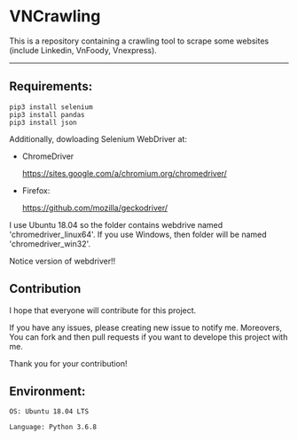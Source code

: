 # VNCrawling

This is a repository containing a crawling tool to scrape some websites (include Linkedin, VnFoody, Vnexpress).

---------------------------------------

## Requirements:
    pip3 install selenium
    pip3 install pandas
    pip3 install json

Additionally, dowloading Selenium WebDriver at:

- ChromeDriver
    
    https://sites.google.com/a/chromium.org/chromedriver/

- Firefox:

    https://github.com/mozilla/geckodriver/

I use Ubuntu 18.04 so the folder contains webdrive named 'chromedriver_linux64'. If you use Windows, then folder will be named 'chromedriver_win32'.

Notice version of webdriver!!

## Contribution
I hope that everyone will contribute for this project.
    
If you have any issues, please creating new issue to notify me. Moreovers, You can fork and then pull requests if you want to develope this project with me.

Thank you for your contribution!

## Environment:
    OS: Ubuntu 18.04 LTS
    
    Language: Python 3.6.8
